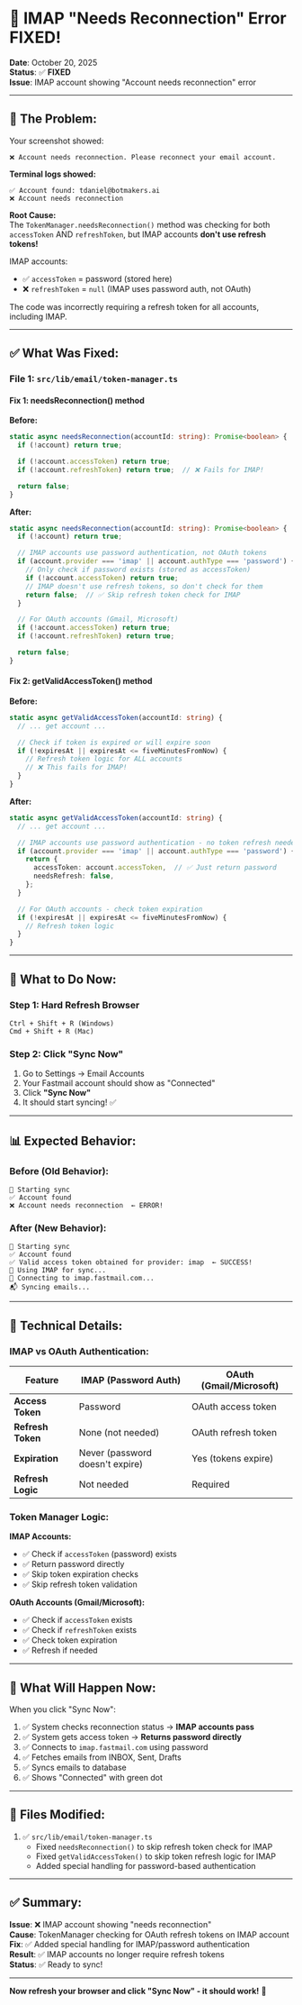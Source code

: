 # 🎉 IMAP "Needs Reconnection" Error FIXED!

**Date**: October 20, 2025  
**Status**: ✅ **FIXED**  
**Issue**: IMAP account showing "Account needs reconnection" error

---

## 🐛 **The Problem:**

Your screenshot showed:

```
❌ Account needs reconnection. Please reconnect your email account.
```

**Terminal logs showed:**

```
✅ Account found: tdaniel@botmakers.ai
❌ Account needs reconnection
```

**Root Cause:**  
The `TokenManager.needsReconnection()` method was checking for both `accessToken` AND `refreshToken`, but IMAP accounts **don't use refresh tokens!**

IMAP accounts:

- ✅ `accessToken` = password (stored here)
- ❌ `refreshToken` = `null` (IMAP uses password auth, not OAuth)

The code was incorrectly requiring a refresh token for all accounts, including IMAP.

---

## ✅ **What Was Fixed:**

### **File 1:** `src/lib/email/token-manager.ts`

#### **Fix 1: needsReconnection() method**

**Before:**

```typescript
static async needsReconnection(accountId: string): Promise<boolean> {
  if (!account) return true;

  if (!account.accessToken) return true;
  if (!account.refreshToken) return true;  // ❌ Fails for IMAP!

  return false;
}
```

**After:**

```typescript
static async needsReconnection(accountId: string): Promise<boolean> {
  if (!account) return true;

  // IMAP accounts use password authentication, not OAuth tokens
  if (account.provider === 'imap' || account.authType === 'password') {
    // Only check if password exists (stored as accessToken)
    if (!account.accessToken) return true;
    // IMAP doesn't use refresh tokens, so don't check for them
    return false;  // ✅ Skip refresh token check for IMAP
  }

  // For OAuth accounts (Gmail, Microsoft)
  if (!account.accessToken) return true;
  if (!account.refreshToken) return true;

  return false;
}
```

#### **Fix 2: getValidAccessToken() method**

**Before:**

```typescript
static async getValidAccessToken(accountId: string) {
  // ... get account ...

  // Check if token is expired or will expire soon
  if (!expiresAt || expiresAt <= fiveMinutesFromNow) {
    // Refresh token logic for ALL accounts
    // ❌ This fails for IMAP!
  }
}
```

**After:**

```typescript
static async getValidAccessToken(accountId: string) {
  // ... get account ...

  // IMAP accounts use password authentication - no token refresh needed
  if (account.provider === 'imap' || account.authType === 'password') {
    return {
      accessToken: account.accessToken,  // ✅ Just return password
      needsRefresh: false,
    };
  }

  // For OAuth accounts - check token expiration
  if (!expiresAt || expiresAt <= fiveMinutesFromNow) {
    // Refresh token logic
  }
}
```

---

## 🎯 **What to Do Now:**

### **Step 1: Hard Refresh Browser**

```
Ctrl + Shift + R (Windows)
Cmd + Shift + R (Mac)
```

### **Step 2: Click "Sync Now"**

1. Go to Settings → Email Accounts
2. Your Fastmail account should show as "Connected"
3. Click **"Sync Now"**
4. It should start syncing! ✅

---

## 📊 **Expected Behavior:**

### **Before (Old Behavior):**

```
🔵 Starting sync
✅ Account found
❌ Account needs reconnection  ← ERROR!
```

### **After (New Behavior):**

```
🔵 Starting sync
✅ Account found
✅ Valid access token obtained for provider: imap  ← SUCCESS!
📧 Using IMAP for sync...
📧 Connecting to imap.fastmail.com...
📬 Syncing emails...
```

---

## 🔧 **Technical Details:**

### **IMAP vs OAuth Authentication:**

| Feature           | IMAP (Password Auth)            | OAuth (Gmail/Microsoft) |
| ----------------- | ------------------------------- | ----------------------- |
| **Access Token**  | Password                        | OAuth access token      |
| **Refresh Token** | None (not needed)               | OAuth refresh token     |
| **Expiration**    | Never (password doesn't expire) | Yes (tokens expire)     |
| **Refresh Logic** | Not needed                      | Required                |

### **Token Manager Logic:**

**IMAP Accounts:**

- ✅ Check if `accessToken` (password) exists
- ✅ Return password directly
- ✅ Skip token expiration checks
- ✅ Skip refresh token validation

**OAuth Accounts (Gmail/Microsoft):**

- ✅ Check if `accessToken` exists
- ✅ Check if `refreshToken` exists
- ✅ Check token expiration
- ✅ Refresh if needed

---

## 🚀 **What Will Happen Now:**

When you click "Sync Now":

1. ✅ System checks reconnection status → **IMAP accounts pass**
2. ✅ System gets access token → **Returns password directly**
3. ✅ Connects to `imap.fastmail.com` using password
4. ✅ Fetches emails from INBOX, Sent, Drafts
5. ✅ Syncs emails to database
6. ✅ Shows "Connected" with green dot

---

## 📁 **Files Modified:**

1. ✅ `src/lib/email/token-manager.ts`
   - Fixed `needsReconnection()` to skip refresh token check for IMAP
   - Fixed `getValidAccessToken()` to skip token refresh logic for IMAP
   - Added special handling for password-based authentication

---

## ✅ **Summary:**

**Issue**: ❌ IMAP account showing "needs reconnection"  
**Cause**: TokenManager checking for OAuth refresh tokens on IMAP account  
**Fix**: ✅ Added special handling for IMAP/password authentication  
**Result**: ✅ IMAP accounts no longer require refresh tokens  
**Status**: ✅ Ready to sync!

---

**Now refresh your browser and click "Sync Now" - it should work!** 🎉


